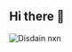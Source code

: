 ## Hi there 👋

<!--
**KarolKamars/KarolKamars** is a ✨ _special_ ✨ repository because its `README.md` (this file) appears on your GitHub profile.

Here are some ideas to get you started:

- 🔭 I’m currently working on ...
- 🌱 I’m currently learning ...
- 👯 I’m looking to collaborate on ...
- 🤔 I’m looking for help with ...
- 💬 Ask me about ...

- 📫 How to reach me: ...
- 😄 Pronouns: ...
- ⚡ Fun fact: ...
-->
![Disdain nxn](https://github.com/user-attachments/assets/f9ca5d21-0171-43aa-a5cf-72ab3ff8a3a4)
